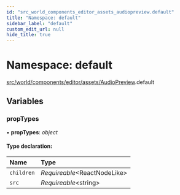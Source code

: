 ```yaml
---
id: "src_world_components_editor_assets_audiopreview.default"
title: "Namespace: default"
sidebar_label: "default"
custom_edit_url: null
hide_title: true
---
```


# Namespace: default

[src/world/components/editor/assets/AudioPreview](src_world_components_editor_assets_audiopreview.md).default

## Variables

### propTypes

• **propTypes**: *object*

#### Type declaration:

Name | Type |
:------ | :------ |
`children` | *Requireable*<ReactNodeLike\> |
`src` | *Requireable*<string\> |
